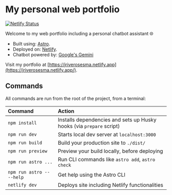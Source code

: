 # My personal web portfolio

[![Netlify Status](https://api.netlify.com/api/v1/badges/1223f3f0-623b-4184-a523-aa03fc624aee/deploy-status)](https://app.netlify.com/sites/jriverosesma/deploys)

Welcome to my web portfolio including a personal chatbot assistant 🌐

- Built using: [Astro](https://astro.build/).
- Deployed on: [Netlify](https://www.netlify.com/).
- Chatbot powered by: [Google's Gemini](https://gemini.google.com/)

Visit my portfolio at [https://jriverosesma.netlify.app](https://jriverosesma.netlify.app/).

## Commands

All commands are run from the root of the project, from a terminal:

| Command                   | Action                                                               |
| :------------------------ | :------------------------------------------------------------------- |
| `npm install`             | Installs dependencies and sets up Husky hooks (via `prepare` script) |
| `npm run dev`             | Starts local dev server at `localhost:3000`                          |
| `npm run build`           | Build your production site to `./dist/`                              |
| `npm run preview`         | Preview your build locally, before deploying                         |
| `npm run astro ...`       | Run CLI commands like `astro add`, `astro check`                     |
| `npm run astro -- --help` | Get help using the Astro CLI                                         |
| `netlify dev`             | Deploys site including Netlify functionalities                       |
